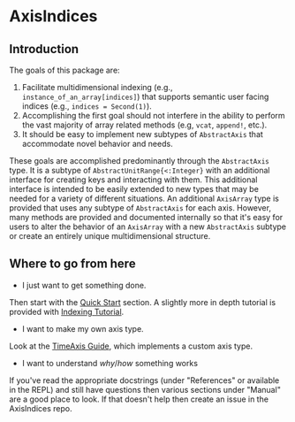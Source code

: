 # AxisIndices

## Introduction

The goals of this package are:
1. Facilitate multidimensional indexing (e.g., `instance_of_an_array[indices]`) that supports semantic user facing indices (e.g., `indices = Second(1)`).
2. Accomplishing the first goal should not interfere in the ability to perform the vast majority of array related methods (e.g, `vcat`, `append!`, etc.).
3. It should be easy to implement new subtypes of `AbstractAxis` that accommodate novel behavior and needs.

These goals are accomplished predominantly through the `AbstractAxis` type.
It is a subtype of `AbstractUnitRange{<:Integer}` with an additional interface for creating keys and interacting with them.
This additional interface is intended to be easily extended to new types that may be needed for a variety of different situations.
An additional `AxisArray` type is provided that uses any subtype of `AbstractAxis` for each axis.
However, many methods are provided and documented internally so that it's easy for users to alter the behavior of an `AxisArray` with a new `AbstractAxis` subtype or create an entirely unique multidimensional structure.

## Where to go from here

* I just want to get something done.

Then start with the [Quick Start](@ref) section.
A slightly more in depth tutorial is provided with [Indexing Tutorial](@ref).

* I want to make my own axis type.

Look at the [TimeAxis Guide](@ref), which implements a custom axis type.

* I want to understand _why_/_how_ something works

If you've read the appropriate docstrings (under "References" or available in the REPL) and still have questions then various sections under "Manual" are a good place to look.
If that doesn't help then create an issue in the AxisIndices repo.

